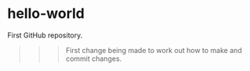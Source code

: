 # hello-world
First GitHub repository.
>>> First change being made to work out how to make and commit changes.
